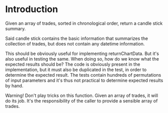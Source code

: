 # Introduction

Given an array of trades, sorted in chronological order, return a candle stick summary.

Said candle stick contains the basic information that summarizes the collection of trades, but does not contain any datetime information.

This should be obviously useful for implementing returnChartData.  But it's also useful in testing the same.  When doing so, how do we know what the expected results should be?  The code is obviously present in the implementation, but it must also be duplicated in the test, in order to determine the expected result.  The tests contain hundreds of permutations of input parameters and it's thus not practical to determine expected results by hand.

Warning! Don't play tricks on this function.  Given an array of trades, it will do its job.  It's the responsibility of the caller to provide a sensible array of trades.